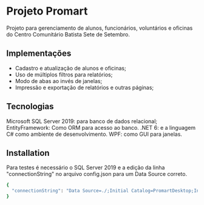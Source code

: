 
# Projeto Promart

Projeto para gerenciamento de alunos, funcionários, voluntários e oficinas do Centro Comunitário Batista Sete de Setembro.


## Implementações

- Cadastro e atualização de alunos e oficinas;
- Uso de múltiplos filtros para relatórios;
- Modo de abas ao invés de janelas;
- Impressão e exportação de relatórios e outras páginas;


## Tecnologias

Microsoft SQL Server 2019: para banco de dados relacional;
EntityFramework: Como ORM para acesso ao banco.
.NET 6: e a linguagem C# como ambiente de desenvolvimento.
WPF: como GUI para janelas.


## Installation

Para testes é necessário o SQL Server 2019 e a edição da linha "connectionString" no arquivo config.json para um Data Source correto.

```bash
{
  "connectionString": "Data Source=./;Initial Catalog=PromartDesktop;Integrated Security=True;Trust Server Certificate=True"
}
```
    